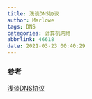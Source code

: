 ```yaml
---
title: 浅谈DNS协议
author: Marlowe
tags: DNS
categories: 计算机网络
abbrlink: 46618
date: 2021-03-23 00:40:29
---
```


<!--more-->

### 参考
[浅谈DNS协议](https://blog.unclezs.com/%E8%AE%A1%E7%AE%97%E6%9C%BA%E7%BD%91%E7%BB%9C/%E6%B5%85%E8%B0%88DNS%E5%8D%8F%E8%AE%AE.html)

